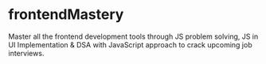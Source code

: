 # frontendMastery
Master all the frontend development tools through JS problem solving, JS in UI Implementation &amp; DSA with JavaScript approach to crack upcoming job interviews.
